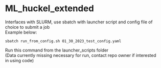 # ML_huckel_extended

Interfaces with SLURM, use sbatch with launcher script and config file of choice to submit a job  
Example below:
```
sbatch run_from_config.sh 01_30_2023_test_config.yaml
```
Run this command from the launcher_scripts folder  
(Data currently missing necessary for run, contact repo owner if interested in using code)
